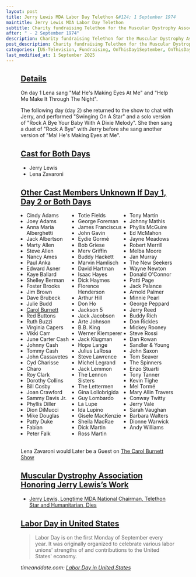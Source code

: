 ```yaml
---
layout: post
title: Jerry Lewis MDA Labor Day Telethon &#124; 1 September 1974
maintitle: Jerry Lewis MDA Labor Day Telethon
subtitle: Charity fundraising Telethon for the Muscular Dystrophy Association
after: " - 2 September 1974"
description: Charity fundraising Telethon for the Muscular Dystrophy Association.
post_description: Charity fundraising Telethon for the Muscular Dystrophy Association.
categories: [US-Television, Fundraising, OnThisDay1September, OnThisDay2September, Year-1974]
last_modified_at: 1 September 2025
---
```


<figure class="fig3">
<div class="CardLayout">
<div class="CardItem">
<h2 id="infobox1" class="infobox"><a href="#infobox1">Details</a></h2>
<div class="CardItem split">
<p>On day 1 Lena sang "Ma! He's Making Eyes At Me" and "Help Me Make It Through The Night".</p>
<p>The following day (day 2) she returned to the show to chat with Jerry, and performed "Swinging On A Star" and a solo version of "Rock A Bye Your Baby With A Dixie Melody". She then sang a duet of "Rock A Bye" with Jerry before she sang another version of "Ma! He's Making Eyes at Me".</p>
</div></div></div>
</figure>

<figure class="fig3">
<div class="CardLayout">
<div class="CardItem">
<h2 id="infobox2" class="infobox"><a href="#infobox2">Cast for Both Days</a></h2>
<div class="CardItem split">
<ul>
<li>Jerry Lewis</li>
<li>Lena Zavaroni</li>
</ul>
</div></div></div>
</figure>

<figure class="fig3">
<div class="CardLayout">
<div class="CardItem">
<h2 id="infobox3" class="infobox"><a href="#infobox3">Other Cast Members Unknown If Day 1, Day 2 or Both Days</a></h2>
<div class="CardItem split">
<ul style="columns:3; -webkit-columns:3; -moz-columns:3; column-gap:1rem; margin:0; padding-left:1rem; list-style:disc; line-height:1.15;">
  <li>Cindy Adams</li>
  <li>Joey Adams</li>
  <li>Anna Maria Alberghetti</li>
  <li>Jack Albertson</li>
  <li>Marty Allen</li>
  <li>Steve Allen</li>
  <li>Nancy Ames</li>
  <li>Paul Anka</li>
  <li>Edward Asner</li>
  <li>Kaye Ballard</li>
  <li>Shelley Berman</li>
  <li>Foster Brooks</li>
  <li>Jim Brown</li>
  <li>Dave Brubeck</li>
  <li>Julie Budd</li>
  <li><a href="#infobox4">Carol Burnett</a></li>
  <li>Red Buttons</li>
  <li>Ruth Buzzi</li>
  <li>Virginia Capers</li>
  <li>Vikki Carr</li>
  <li>June Carter Cash</li>
  <li>Johnny Cash</li>
  <li>Tommy Cash</li>
  <li>John Cassavetes</li>
  <li>Cyd Charisse</li>
  <li>Charo</li>
  <li>Roy Clark</li>
  <li>Dorothy Collins</li>
  <li>Bill Cosby</li>
  <li>Joan Crawford</li>
  <li>Sammy Davis Jr.</li>
  <li>Phyllis Diller</li>
  <li>Dion DiMucci</li>
  <li>Mike Douglas</li>
  <li>Patty Duke</li>
  <li>Fabian</li>
  <li>Peter Falk</li>
  <li>Totie Fields</li>
  <li>George Foreman</li>
  <li>James Franciscus</li>
  <li>John Gavin</li>
  <li>Eydie Gormé</li>
  <li>Bob Griese</li>
  <li>Merv Griffin</li>
  <li>Buddy Hackett</li>
  <li>Marvin Hamlisch</li>
  <li>David Hartman</li>
  <li>Isaac Hayes</li>
  <li>Dick Haymes</li>
  <li>Florence Henderson</li>
  <li>Arthur Hill</li>
  <li>Don Ho</li>
  <li>Jackson 5</li>
  <li>Jack Jacobson</li>
  <li>Arte Johnson</li>
  <li>B.B. King</li>
  <li>Werner Klemperer</li>
  <li>Jack Klugman</li>
  <li>Hope Lange</li>
  <li>Julius LaRosa</li>
  <li>Steve Lawrence</li>
  <li>Michel Legrand</li>
  <li>Jack Lemmon</li>
  <li>The Lennon Sisters</li>
  <li>The Lettermen</li>
  <li>Gina Lollobrigida</li>
  <li>Guy Lombardo</li>
  <li>La Lupe</li>
  <li>Ida Lupino</li>
  <li>Gisele MacKenzie</li>
  <li>Sheila MacRae</li>
  <li>Dick Martin</li>
  <li>Ross Martin</li>
  <li>Tony Martin</li>
  <li>Johnny Mathis</li>
  <li>Phyllis McGuire</li>
  <li>Ed McMahon</li>
  <li>Jayne Meadows</li>
  <li>Robert Merrill</li>
  <li>Melba Moore</li>
  <li>Jan Murray</li>
  <li>The New Seekers</li>
  <li>Wayne Newton</li>
  <li>Donald O'Connor</li>
  <li>Patti Page</li>
  <li>Jack Palance</li>
  <li>Arnold Palmer</li>
  <li>Minnie Pearl</li>
  <li>George Peppard</li>
  <li>Jerry Reed</li>
  <li>Buddy Rich</li>
  <li>Don Rickles</li>
  <li>Mickey Rooney</li>
  <li>Steve Rossi</li>
  <li>Dan Rowan</li>
  <li>Sandler & Young</li>
  <li>John Saxon</li>
  <li>Tom Seaver</li>
  <li>The Spinners</li>
  <li>Enzo Stuarti</li>
  <li>Tony Tanner</li>
  <li>Kevin Tighe</li>
  <li>Mel Tormé</li>
  <li>Mary Allin Travers</li>
  <li>Conway Twitty</li>
  <li>Jerry Vale</li>
  <li>Sarah Vaughan</li>
  <li>Barbara Walters</li>
  <li>Dionne Warwick</li>
  <li>Andy Williams</li>
</ul>
<br />
<p id="infobox4">Lena Zavaroni would Later be a Guest on <a href="/1974-11-02-the-carol-burnett-show">The Carol Burnett Show</a></p>
</div></div></div>
</figure>

<figure class="fig3">
<div class="CardLayout">
<div class="CardItem">
<h2 id="infobox5" class="infobox"><a href="#infobox5">Muscular Dystrophy Association Honoring Jerry Lewis’s Work</a></h2>
<div class="CardItem split">
<ul>
<li><a class="external-link" href="https://www.mda.org/press-releases/jerry-lewis-longtime-mda-national-chairman-telethon-star-and-humanitarian-dies">Jerry Lewis, Longtime MDA National Chairman, Telethon Star and Humanitarian, Dies
</a></li>
</ul>
</div></div></div>
</figure>

<figure class="fig3">
<div class="CardLayout">
<div class="CardItem">
<h2 id="infobox6" class="infobox"><a href="#infobox6">Labor Day in United States</a></h2>
<div class="CardItem split">
<blockquote>Labor Day is on the first Monday of September every year. It was originally organized to celebrate various labor unions' strengths of and contributions to the United States' economy.</blockquote>
<cite>timeanddate.com: <a href="https://www.timeanddate.com/holidays/us/labor-day">Labor Day in United States</a></cite>
</div></div></div>
</figure>

